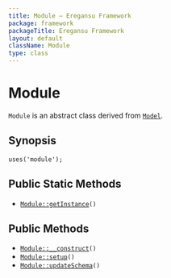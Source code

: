```yaml
---
title: Module — Eregansu Framework
package: framework
packageTitle: Eregansu Framework
layout: default
className: Module
type: class
---
```


# Module

<code>Module</code> is an abstract class derived from <code><a href="Model">Model</a></code>.

## Synopsis

<pre><code>uses('module');
</code></pre>
## Public Static Methods

* <code><a href="Module%3A%3AgetInstance">Module::getInstance</a>()</code>

## Public Methods

* <code><a href="Module%3A%3A__construct">Module::__construct</a>()</code>
* <code><a href="Module%3A%3Asetup">Module::setup</a>()</code>
* <code><a href="Module%3A%3AupdateSchema">Module::updateSchema</a>()</code>


